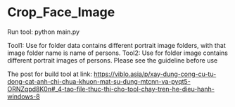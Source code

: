 # Crop_Face_Image
Run tool:
python main.py 

Tool1: Use for folder data contains different portrait 
image folders, with that image folder name is name
of persons. 
Tool2: Use for folder image contains different portrait 
images of persons.
Please see the guideline before use

The post for build tool  at link: https://viblo.asia/p/xay-dung-cong-cu-tu-dong-cat-anh-chi-chua-khuon-mat-su-dung-mtcnn-va-pyqt5-ORNZqpd8K0n#_4-tao-file-thuc-thi-cho-tool-chay-tren-he-dieu-hanh-windows-8
